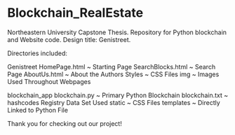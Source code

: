 # Blockchain_RealEstate

Northeastern University Capstone Thesis.
Repository for Python blockchain and Website code.
Design title: Genistreet.

Directories included:

Genistreet
    HomePage.html ~ Starting Page
    SearchBlocks.html ~ Search Page
    AboutUs.html ~ About the Authors
    Styles ~ CSS Files
    img ~ Images Used Throughout Webpages

blockchain_app
    blockchain.py ~ Primary Python Blockchain
    blockchain.txt ~ hashcodes
    Registry Data Set Used
    static ~ CSS Files
    templates ~ Directly Linked to Python File

Thank you for checking out our project!
